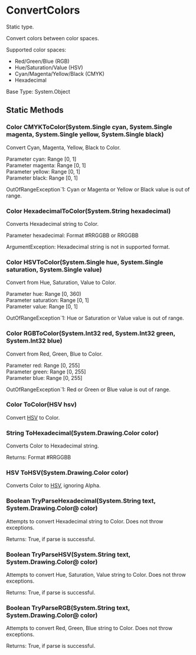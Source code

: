 # ConvertColors

Static type.

Convert colors between color spaces.

Supported color spaces:  
* Red/Green/Blue (RGB)  
* Hue/Saturation/Value (HSV)  
* Cyan/Magenta/Yellow/Black (CMYK)  
* Hexadecimal  

Base Type: System.Object

## Static Methods

### Color CMYKToColor(System.Single cyan, System.Single magenta, System.Single yellow, System.Single black)

Convert Cyan, Magenta, Yellow, Black to Color.

Parameter cyan: Range [0, 1]  
Parameter magenta: Range [0, 1]  
Parameter yellow: Range [0, 1]  
Parameter black: Range [0, 1]  

OutOfRangeException`1: Cyan or Magenta or Yellow or Black value is out of range.

### Color HexadecimalToColor(System.String hexadecimal)

Converts Hexadecimal string to Color.

Parameter hexadecimal: Format #RRGGBB or RRGGBB  

ArgumentException: Hexadecimal string is not in supported format.

### Color HSVToColor(System.Single hue, System.Single saturation, System.Single value)

Convert from Hue, Saturation, Value to Color.

Parameter hue: Range [0, 360)  
Parameter saturation: Range [0, 1]  
Parameter value: Range [0, 1]  

OutOfRangeException`1: Hue or Saturation or Value value is out of range.

### Color RGBToColor(System.Int32 red, System.Int32 green, System.Int32 blue)

Convert from Red, Green, Blue to Color.

Parameter red: Range [0, 255]  
Parameter green: Range [0, 255]  
Parameter blue: Range [0, 255]  

OutOfRangeException`1: Red or Green or Blue value is out of range.

### Color ToColor(HSV hsv)

Convert [HSV](HSV.md) to Color.

### String ToHexadecimal(System.Drawing.Color color)

Converts Color to Hexadecimal string.

Returns: Format #RRGGBB

### HSV ToHSV(System.Drawing.Color color)

Converts Color to [HSV](HSV.md), ignoring Alpha.

### Boolean TryParseHexadecimal(System.String text, System.Drawing.Color@ color)

Attempts to convert Hexadecimal string to Color. Does not throw exceptions.

Returns: True, if parse is successful.

### Boolean TryParseHSV(System.String text, System.Drawing.Color@ color)

Attempts to convert Hue, Saturation, Value string to Color. Does not throw exceptions.

Returns: True, if parse is successful.

### Boolean TryParseRGB(System.String text, System.Drawing.Color@ color)

Attempts to convert Red, Green, Blue string to Color. Does not throw exceptions.

Returns: True, if parse is successful.


